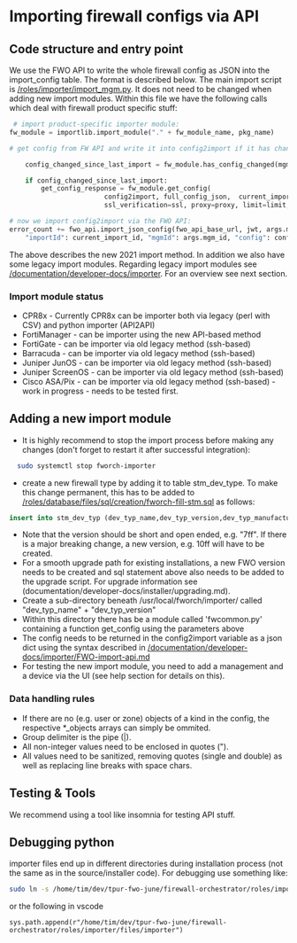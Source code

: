 # Importing firewall configs via API

## Code structure and entry point

We use the FWO API to write the whole firewall config as JSON into the import_config table. The format is described below.
The main import script is [/roles/importer/import_mgm.py](/roles/importer/import_mgm.py).
It does not need to be changed when adding new import modules.
Within this file we have the following calls which deal with firewall product specific stuff:
```python
 # import product-specific importer module:
fw_module = importlib.import_module("." + fw_module_name, pkg_name)

# get config from FW API and write it into config2import if it has changed:

    config_changed_since_last_import = fw_module.has_config_changed(mgm_details, debug_level=debug_level, ssl_verification=ssl, proxy=proxy, force=force)

    if config_changed_since_last_import:
        get_config_response = fw_module.get_config( 
                        config2import, full_config_json,  current_import_id, mgm_details, debug_level=debug_level, 
                        ssl_verification=ssl, proxy=proxy, limit=limit, force=force, jwt=jwt)

# now we import config2import via the FWO API:
error_count += fwo_api.import_json_config(fwo_api_base_url, jwt, args.mgm_id, {
    "importId": current_import_id, "mgmId": args.mgm_id, "config": config2import})
```
The above describes the new 2021 import method. In addition we also have some legacy import modules. 
Regarding legacy import modules see [/documentation/developer-docs/importer](/documentation/developer-docs/importer/legacy-importer-csv-interface.md).
For an overview see next section.

### Import module status
- CPR8x - Currently CPR8x can be importer both via legacy (perl with CSV) and python importer (API2API)
- FortiManager - can be importer using the new API-based method
- FortiGate - can be importer via old legacy method (ssh-based)
- Barracuda - can be importer via old legacy method (ssh-based)
- Juniper JunOS - can be importer via old legacy method (ssh-based)
- Juniper ScreenOS - can be importer via old legacy method (ssh-based)
- Cisco ASA/Pix - can be importer via old legacy method (ssh-based) - work in progress - needs to be tested first.

## Adding a new import module

- It is highly recommend to stop the import process before making any changes (don't forget to restart it after successful integration):
```bash
  sudo systemctl stop fworch-importer
```
- create  a new firewall type by adding it to table stm_dev_type. To make this change permanent, this has to be added to [/roles/database/files/sql/creation/fworch-fill-stm.sql](/roles/database/files/sql/creation/fworch-fill-stm.sql) as follows:
```sql
insert into stm_dev_typ (dev_typ_name,dev_typ_version,dev_typ_manufacturer) VALUES ('<new FW model>','<version>','<name of the new FW model''s manufacturer>');
```
- Note that the version should be short and open ended, e.g. "7ff". If there is a major breaking change, a new version, e.g. 10ff will have to be created.
- For a smooth upgrade path for existing installations, a new FWO version needs to be created and sql statement above also needs to be added to the upgrade script. For upgrade information see (documentation/developer-docs/installer/upgrading.md).
- Create a sub-directory beneath /usr/local/fworch/importer/ called "dev_typ_name" + "dev_typ_version"
- Within this directory there has be a module called 'fwcommon.py' containing a function get_config using the parameters above
- The config needs to be returned in the config2import variable as a json dict using the syntax described in [/documentation/developer-docs/importer/FWO-import-api.md](/documentation/developer-docs/importer/FWO-import-api.md)
- For testing the new import module, you need to add a management and a device via the UI (see help section for details on this).

### Data handling rules
- If there are no (e.g. user or zone) objects of a kind in the config, the respective *_objects arrays can simply be ommited.
- Group delimiter is the pipe (|).
- All non-integer values need to be enclosed in quotes (").
- All values need to be sanitized, removing quotes (single and double) as well as replacing line breaks with space chars.

## Testing & Tools

We recommend using a tool like insomnia for testing API stuff.

## Debugging python

importer files end up in different directories during installation process (not the same as in the source/installer code). For debugging use something like:

```bash
sudo ln -s /home/tim/dev/tpur-fwo-june/firewall-orchestrator/roles/importer/files/importer /usr/local/fworch/importer
```
or the following in vscode

```console
sys.path.append(r"/home/tim/dev/tpur-fwo-june/firewall-orchestrator/roles/importer/files/importer")
```
